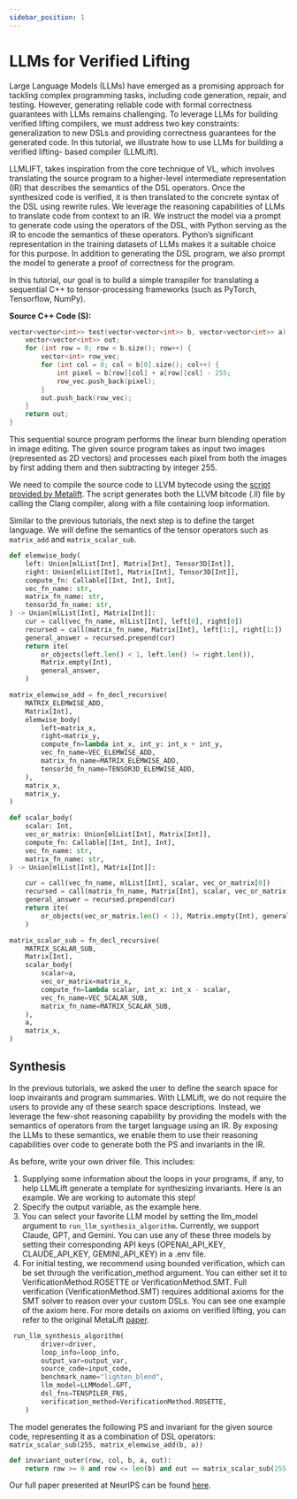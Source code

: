 ```yaml
---
sidebar_position: 1
---
```


# LLMs for Verified Lifting

Large Language Models (LLMs) have emerged as a promising approach for tackling complex programming tasks, including code generation, repair, and testing. However, generating reliable code with formal correctness guarantees with LLMs remains challenging. To leverage LLMs for building verified lifting compilers, we must address two key constraints:
generalization to new DSLs and providing correctness guarantees for the generated code. In this tutorial, we illustrate how to use LLMs for building a verified lifting- based compiler (LLMLift).

LLMLIFT, takes inspiration from the core technique of VL, which involves translating the source program to a higher-level intermediate representation (IR) that describes the semantics of the DSL operators. Once the synthesized code is verified, it is then translated to the concrete syntax of the DSL using rewrite rules. We leverage the reasoning capabilities of LLMs to translate code from context to an IR. We instruct the model via a prompt to generate code using the operators of the DSL, with Python serving as the IR to encode the semantics of these operators. Python’s significant representation in the training datasets of LLMs makes it a suitable choice for this purpose. In addition to generating the DSL program, we also prompt the model to generate a proof of correctness for the program.

In this tutorial, our goal is to build a simple transpiler for translating a sequential C++ to tensor-processing frameworks (such as PyTorch, Tensorflow, NumPy).

**Source C++ Code (S):**

```cpp
vector<vector<int>> test(vector<vector<int>> b, vector<vector<int>> a) {
    vector<vector<int>> out;
    for (int row = 0; row < b.size(); row++) {
        vector<int> row_vec;
        for (int col = 0; col < b[0].size(); col++) {
            int pixel = b[row][col] + a[row][col] - 255;
            row_vec.push_back(pixel);
        }
        out.push_back(row_vec);
    }
    return out;
}
```

This sequential source program performs the linear burn blending operation in image editing. The given source program takes as input two images (represented as 2D vectors) and processes each pixel from both the images by first adding them and then subtracting by integer 255.

We need to compile the source code to LLVM bytecode using the [script provided by Metalift](https://github.com/metalift/metalift/blob/main/metalift/utils/llvm/compile-add-blocks). The script generates both the LLVM bitcode (.ll) file by calling the Clang compiler, along with a file containing loop information.

Similar to the previous tutorials, the next step is to define the target language. We will define the semantics of the tensor operators such as `matrix_add` and `matrix_scalar_sub`.

<!--phmdoctest-mark.skip-->
```python
def elemwise_body(
    left: Union[mlList[Int], Matrix[Int], Tensor3D[Int]],
    right: Union[mlList[Int], Matrix[Int], Tensor3D[Int]],
    compute_fn: Callable[[Int, Int], Int],
    vec_fn_name: str,
    matrix_fn_name: str,
    tensor3d_fn_name: str,
) -> Union[mlList[Int], Matrix[Int]]:
    cur = call(vec_fn_name, mlList[Int], left[0], right[0])
    recursed = call(matrix_fn_name, Matrix[Int], left[1:], right[1:])
    general_answer = recursed.prepend(cur)
    return ite(
        or_objects(left.len() < 1, left.len() != right.len()),
        Matrix.empty(Int),
        general_answer,
    )

matrix_elemwise_add = fn_decl_recursive(
    MATRIX_ELEMWISE_ADD,
    Matrix[Int],
    elemwise_body(
        left=matrix_x,
        right=matrix_y,
        compute_fn=lambda int_x, int_y: int_x + int_y,
        vec_fn_name=VEC_ELEMWISE_ADD,
        matrix_fn_name=MATRIX_ELEMWISE_ADD,
        tensor3d_fn_name=TENSOR3D_ELEMWISE_ADD,
    ),
    matrix_x,
    matrix_y,
)
```

<!--phmdoctest-mark.skip-->
```python
def scalar_body(
    scalar: Int,
    vec_or_matrix: Union[mlList[Int], Matrix[Int]],
    compute_fn: Callable[[Int, Int], Int],
    vec_fn_name: str,
    matrix_fn_name: str,
) -> Union[mlList[Int], Matrix[Int]]:

    cur = call(vec_fn_name, mlList[Int], scalar, vec_or_matrix[0])
    recursed = call(matrix_fn_name, Matrix[Int], scalar, vec_or_matrix[1:])
    general_answer = recursed.prepend(cur)
    return ite(
        or_objects(vec_or_matrix.len() < 1), Matrix.empty(Int), general_answer
    )

matrix_scalar_sub = fn_decl_recursive(
    MATRIX_SCALAR_SUB,
    Matrix[Int],
    scalar_body(
        scalar=a,
        vec_or_matrix=matrix_x,
        compute_fn=lambda scalar, int_x: int_x - scalar,
        vec_fn_name=VEC_SCALAR_SUB,
        matrix_fn_name=MATRIX_SCALAR_SUB,
    ),
    a,
    matrix_x,
)
```

## Synthesis

In the previous tutorials, we asked the user to define the search space for loop invairants and program summaries. With LLMLift, we do not require the users to provide any of these search space descriptions. Instead, we leverage the few-shot reasoning capability by providing the models with the semantics of operators from the target language using an IR. By exposing the LLMs to these semantics, we enable them to use their reasoning capabilities over code to generate both the PS and invariants in the IR.

As before, write your own driver file. This includes:
1. Supplying some information about the loops in your programs, if any, to help LLMLift generate a template for synthesizing invariants. Here is an example. We are working to automate this step!
2. Specify the output variable, as the example here.
3. You can select your favorite LLM model by setting the llm_model argument to ```run_llm_synthesis_algorithm```. Currently, we support Claude, GPT, and Gemini. You can use any of these three models by setting their corresponding API keys (OPENAI_API_KEY, CLAUDE_API_KEY, GEMINI_API_KEY) in a .env file.
4. For initial testing, we recommend using bounded verification, which can be set through the verification_method argument. You can either set it to VerificationMethod.ROSETTE or VerificationMethod.SMT. Full verification (VerificationMethod.SMT) requires additional axioms for the SMT solver to reason over your custom DSLs. You can see one example of the axiom here. For more details on axioms on verified lifting, you can refer to the original MetaLift [paper](https://drops.dagstuhl.de/storage/00lipics/lipics-vol263-ecoop2023/LIPIcs.ECOOP.2023.38/LIPIcs.ECOOP.2023.38.pdf).

<!--phmdoctest-mark.skip-->
```python
 run_llm_synthesis_algorithm(
        driver=driver,
        loop_info=loop_info,
        output_var=output_var,
        source_code=input_code,
        benchmark_name="lighten_blend",
        llm_model=LLMModel.GPT,
        dsl_fns=TENSPILER_FNS,
        verification_method=VerificationMethod.ROSETTE,
    )
```

The model generates the following PS and invariant for the given source code, representing it as a combination of DSL operators:
```matrix_scalar_sub(255, matrix_elemwise_add(b, a))```

<!--phmdoctest-mark.skip-->
```python
def invariant_outer(row, col, b, a, out):
    return row >= 0 and row <= len(b) and out == matrix_scalar_sub(255, matrix_add(b[:i], a[:i]))
```

Our full paper presented at NeurIPS can be found [here](https://openreview.net/forum?id=spwE9sLrfg).
